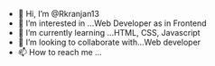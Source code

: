 - 👋 Hi, I’m @Rkranjan13
- 👀 I’m interested in ...Web Developer as in Frontend  
- 🌱 I’m currently learning ...HTML, CSS, Javascript
- 💞️ I’m looking to collaborate with...Web developer 
- 📫 How to reach me ...

<!---
Rkranjan13/Rkranjan13 is a ✨ special ✨ repository because its `README.md` (this file) appears on your GitHub profile.
You can click the Preview link to take a look at your changes.
--->
